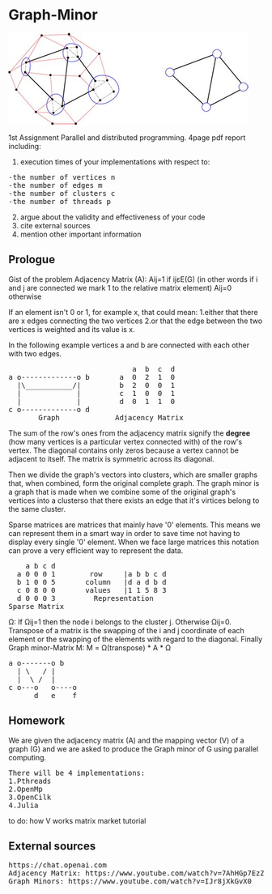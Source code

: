 # Graph-Minor
![graph-minor-example](graph-minor.jpg)


1st Assignment Parallel and distributed programming.
4page pdf report including:

1. execution times of your implementations with respect to:
<pre>
-the number of vertices n
-the number of edges m
-the number of clusters c
-the number of threads p
</pre>
2. argue about the validity and effectiveness of your code
3. cite external sources
4. mention other important information 


Prologue
--------
Gist of the problem
Adjacency Matrix (A):
Aij=1 if ijεE(G) (in other words if i and j are connected we mark 1 to the relative matrix element)
Aij=0 otherwise

If an element isn't 0 or 1, for example x, that could mean:
1.either that there are x edges connecting the two vertices
2.or that the edge between the two vertices is weighted and its value is x.

In the following example vertices a and b are connected with each other with two edges.
<pre>
                             a  b  c  d
a o-------------o b       a  0  2  1  0
  |\___________/|         b  2  0  0  1
  |             |         c  1  0  0  1
  |             |         d  0  1  1  0
c o-------------o d      
       Graph             Adjacency Matrix
</pre>

The sum of the row's ones from the adjacency matrix signify the **degree** (how many vertices 
is a particular vertex connected with) of the row's vertex.
The diagonal contains only zeros because a vertex cannot be adjacent to itself.
The matrix is symmetric across its diagonal.

Then we divide the graph's vectors into clusters, which are smaller graphs that, when combined, 
form the original complete graph. The graph minor is a graph that is made when we combine some
of the original graph's vertices into a clusterso that there exists an edge that it's virtices
belong to the same cluster.

Sparse matrices are matrices that mainly have '0' elements. This means we can represent them in
a smart way in order to save time not having to display every single '0' element. When we face
large matrices this notation can prove a very efficient way to represent the data.

<pre>
    a b c d 
  a 0 0 0 1        row     |a b b c d
  b 1 0 0 5       column   |d a d b d 
  c 0 8 0 0       values   |1 1 5 8 3 
  d 0 0 0 3         Representation
Sparse Matrix             
</pre>

Ω: If Ωij=1 then the node i belongs to the cluster j. Otherwise Ωij=0.
Transpose of a matrix is the swapping of the i and j coordinate of each element or the swapping
of the elements with regard to the diagonal.
Finally Graph minor-Matrix M: M = Ω(transpose) * A * Ω 

<pre>
a o-------o b
  | \   / |
  |  \ /  |
c o---o   o----o
      d   e    f
</pre>
 
Homework
--------
We are given the adjacency matrix (A) and the mapping vector (V) of a graph (G) and we are asked
to produce the Graph minor of G using parallel computing. 
<pre>
There will be 4 implementations:
1.Pthreads
2.OpenMp
3.OpenCilk
4.Julia
</pre>
to do:
how V works 
matrix market tutorial


External sources
----------------
<pre>
https://chat.openai.com
Adjacency Matrix: https://www.youtube.com/watch?v=7AhHGp7EzZ8
Graph Minors: https://www.youtube.com/watch?v=IJr8jXkGvX0
</pre>